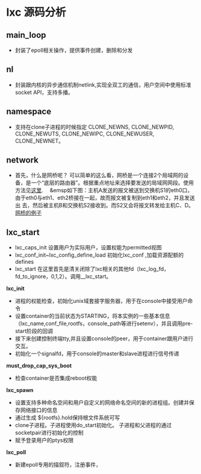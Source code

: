 # lxc 源码分析

## main_loop 
* 封装了epoll相关操作，提供事件创建，删除和分发

## nl 
* 封装跟内核的异步通信机制netlink,实现全双工的通信，用户空间中使用标准socket API，支持多播。

## namespace 
*  支持在clone子进程的时候指定	CLONE_NEWNS, CLONE_NEWPID, CLONE_NEWUTS, CLONE_NEWIPC,
	CLONE_NEWUSER, CLONE_NEWNET。

## network 
*  首先，什么是网桥呢？ 可以简单的这么看，网桥是一个连接2个局域网的设备，是一个“底层的路由器”。根据重点地址来选择要发送的局域网网段。使用方法见[这里](http://wiki.dzsc.com/info/8659.html).
&emsp;&emsp如下图：主机A发送的报文被送到交换机S1的eth0口，由于eth0与eth1、eth2桥接在一起，故而报文被复制到eth1和eth2，并且发送出 去，然后被主机B和交换机S2接收到。而S2又会将报文转发给主机C、D。
[网桥的例子](!http://img.dnbcw.info/20101115/peae2458860.jpg)


## lxc_start
*  lxc_caps_init  设置用户为实际用户，设置权能为permitted视图
*  lxc_conf_init~lxc_config_define_load   初始化lxc_conf ,加载资源配额的defines
*  lxc_start  在这里首先是清关闭除了lxc相关的其他fd（lxc_log_fd，fd_to_ignore，0,1,2）。调用__lxc_start。

> 
**lxc_init** 
* 进程的权能检查，初始化unix域套接字服务器，用于在console中接受用户命令
* 设置container的当前状态为STARTING，将本实例的一些基本信息（lxc_name,conf_file,rootfs，console_path等进行setenv），并且调用pre-start阶段的回调
* 接下来创建控制终端tty,并且设置console的peer，用于container跟用户进行交互。
* 初始化一个signalfd，用于console的master和slave进程进行信号传递

>
**must_drop_cap_sys_boot**  
* 检查container是否集成reboot权能

>
**lxc_spawn**
* 设置支持多种命名空间和用户自定义的网络命名空间的新的进程组。创建并保存网络接口的信息
* 通过生成 ${rootfs}.hold保持根文件系统可写
* clone子进程。子进程使用do_start初始化。  子进程和父进程的通过socketpair进行初始化的控制
* 赋予登录用户的ptys权限

>
**lxc_poll**
* 新建epoll专用的描叙符，注册事件，